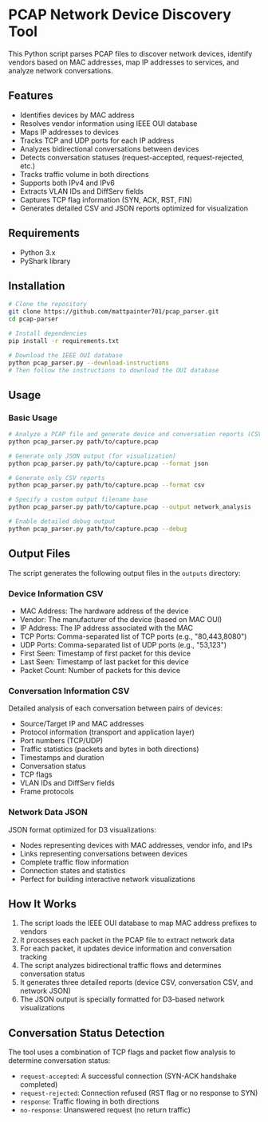 # PCAP Network Device Discovery Tool

This Python script parses PCAP files to discover network devices, identify vendors based on MAC addresses, map IP addresses to services, and analyze network conversations.

## Features
- Identifies devices by MAC address
- Resolves vendor information using IEEE OUI database
- Maps IP addresses to devices
- Tracks TCP and UDP ports for each IP address
- Analyzes bidirectional conversations between devices
- Detects conversation statuses (request-accepted, request-rejected, etc.)
- Tracks traffic volume in both directions
- Supports both IPv4 and IPv6
- Extracts VLAN IDs and DiffServ fields
- Captures TCP flag information (SYN, ACK, RST, FIN)
- Generates detailed CSV and JSON reports optimized for visualization
  
## Requirements
- Python 3.x
- PyShark library

## Installation
```bash
# Clone the repository
git clone https://github.com/mattpainter701/pcap_parser.git
cd pcap-parser

# Install dependencies
pip install -r requirements.txt

# Download the IEEE OUI database
python pcap_parser.py --download-instructions
# Then follow the instructions to download the OUI database
```

## Usage
### Basic Usage
```bash
# Analyze a PCAP file and generate device and conversation reports (CSV and JSON)
python pcap_parser.py path/to/capture.pcap

# Generate only JSON output (for visualization)
python pcap_parser.py path/to/capture.pcap --format json

# Generate only CSV reports
python pcap_parser.py path/to/capture.pcap --format csv

# Specify a custom output filename base
python pcap_parser.py path/to/capture.pcap --output network_analysis

# Enable detailed debug output
python pcap_parser.py path/to/capture.pcap --debug
```

## Output Files
The script generates the following output files in the `outputs` directory:

### Device Information CSV
- MAC Address: The hardware address of the device
- Vendor: The manufacturer of the device (based on MAC OUI)
- IP Address: The IP address associated with the MAC
- TCP Ports: Comma-separated list of TCP ports (e.g., "80,443,8080")
- UDP Ports: Comma-separated list of UDP ports (e.g., "53,123")
- First Seen: Timestamp of first packet for this device
- Last Seen: Timestamp of last packet for this device
- Packet Count: Number of packets for this device

### Conversation Information CSV
Detailed analysis of each conversation between pairs of devices:
- Source/Target IP and MAC addresses
- Protocol information (transport and application layer)
- Port numbers (TCP/UDP)
- Traffic statistics (packets and bytes in both directions)
- Timestamps and duration
- Conversation status
- TCP flags
- VLAN IDs and DiffServ fields
- Frame protocols

### Network Data JSON
JSON format optimized for D3 visualizations:
- Nodes representing devices with MAC addresses, vendor info, and IPs
- Links representing conversations between devices
- Complete traffic flow information
- Connection states and statistics
- Perfect for building interactive network visualizations

## How It Works
1. The script loads the IEEE OUI database to map MAC address prefixes to vendors
2. It processes each packet in the PCAP file to extract network data
3. For each packet, it updates device information and conversation tracking
4. The script analyzes bidirectional traffic flows and determines conversation status
5. It generates three detailed reports (device CSV, conversation CSV, and network JSON)
6. The JSON output is specially formatted for D3-based network visualizations

## Conversation Status Detection
The tool uses a combination of TCP flags and packet flow analysis to determine conversation status:
- `request-accepted`: A successful connection (SYN-ACK handshake completed)
- `request-rejected`: Connection refused (RST flag or no response to SYN)
- `response`: Traffic flowing in both directions
- `no-response`: Unanswered request (no return traffic)

